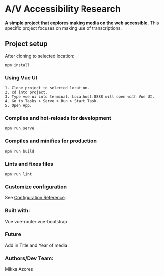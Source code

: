# A/V Accessibility Research
**A simple project that explores making media on the web accessible.**
This specific project focuses on making use of transcriptions.

## Project setup
After cloning to selected location:
```
npm install
```

### Using Vue UI
```
1. Clone project to selected location.
2. cd into project.
3. Type vue ui into terminal. Localhost:8888 will open with Vue UI.
4. Go to Tasks > Serve > Run > Start Task.
5. Open App.
```

### Compiles and hot-reloads for development
```
npm run serve
```

### Compiles and minifies for production
```
npm run build
```

### Lints and fixes files
```
npm run lint
```

### Customize configuration
See [Configuration Reference](https://cli.vuejs.org/config/).

### Built with:
Vue
vue-router
vue-bootstrap

### Future
Add in Title and Year of media

### Authors/Dev Team:
Mikka Azores


